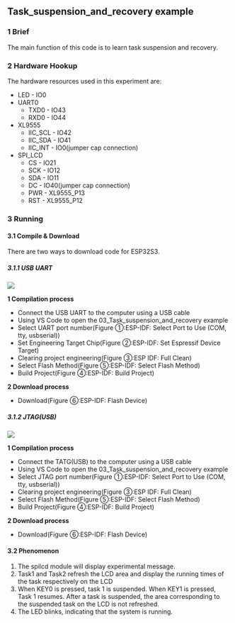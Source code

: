 ## Task_suspension_and_recovery example

### 1 Brief

The main function of this code is to learn task suspension and recovery.

### 2 Hardware Hookup

The hardware resources used in this experiment are:

- LED - IO0
- UART0
	- TXD0 - IO43
	- RXD0 - IO44
- XL9555
	- IIC_SCL - IO42
	- IIC_SDA - IO41
	- IIC_INT - IO0(jumper cap connection)
- SPI_LCD
	- CS - IO21
	- SCK - IO12
	- SDA - IO11
	- DC - IO40(jumper cap connection)
	- PWR - XL9555_P13
	- RST - XL9555_P12

### 3 Running

#### 3.1 Compile & Download

There are two ways to download code for ESP32S3.

##### 3.1.1 USB UART

![](../../../../../../../../1，研发一部(MCU)/8，最新版本光盘目录结构/ESP32S3海外上市项目(新)/dnesp32s3-board/1_docs/3_figures/examples/led/compilation(UART).png)

**1 Compilation process**

- Connect the USB UART to the computer using a USB cable
- Using VS Code to open the 03_Task_suspension_and_recovery example
- Select UART port number(Figure ①:ESP-IDF: Select Port to Use (COM, tty, usbserial))
- Set Engineering Target Chip(Figure ②:ESP-IDF: Set Espressif Device Target)
- Clearing project engineering(Figure ③:ESP IDF: Full Clean)
- Select Flash Method(Figure ⑤:ESP-IDF: Select Flash Method)
- Build Project(Figure ④:ESP-IDF: Build Project)

**2 Download process**

- Download(Figure ⑥:ESP-IDF: Flash Device)

##### 3.1.2 JTAG(USB)

![](../../../../../../../../1，研发一部(MCU)/8，最新版本光盘目录结构/ESP32S3海外上市项目(新)/dnesp32s3-board/1_docs/3_figures/examples/led/compilation(JTAG).png)

**1 Compilation process**

- Connect the TATG(USB) to the computer using a USB cable
- Using VS Code to open the 03_Task_suspension_and_recovery example
- Select JTAG port number(Figure ①:ESP-IDF: Select Port to Use (COM, tty, usbserial))
- Clearing project engineering(Figure ③:ESP IDF: Full Clean)
- Select Flash Method(Figure ⑤:ESP-IDF: Select Flash Method)
- Build Project(Figure ④:ESP-IDF: Build Project)

**2 Download process**

- Download(Figure ⑥:ESP-IDF: Flash Device)

#### 3.2 Phenomenon

1. The spilcd module will display experimental message.
2. Task1 and Task2 refresh the LCD area and display the running times of the task respectively on the LCD
3. When KEY0 is pressed, task 1 is suspended. When KEY1 is pressed, Task 1 resumes. After a task is suspended, the area corresponding to the suspended task on the LCD is not refreshed.
4. The LED blinks, indicating that the system is running.

![]()